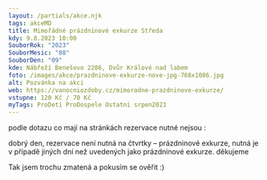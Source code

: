 ```yaml
---
layout: /partials/akce.njk
tags: akceMD
title: Mimořádné prázdninové exkurze Středa
kdy: 9.8.2023 10:00
SouborRok: "2023"
SouborMesic: "08"
SouborDen: "09"
kde: Nábřeží Benešovo 2286, Dvůr Králové nad labem
foto: /images/akce/prazdninove-exkurze-nove-jpg-768x1086.jpg
alt: Pozvánka na akci
web: https://vanocniozdoby.cz/mimoradne-prazdninove-exkurze/
vstupne: 120 Kč / 70 Kč
myTags: ProDeti ProDospele Ostatni srpen2023
---
```

p﻿odle dotazu co mají na stránkách rezervace nutné nejsou : <!--StartFragment-->

dobrý den, rezervace není nutná na čtvrtky – prázdninové exkurze, nutná je v případě jiných dní než uvedených jako prázdninové exkurze. děkujeme



T﻿ak jsem trochu zmatená a pokusím se ověřit :)

<!--EndFragment-->
